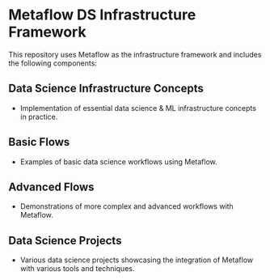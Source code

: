 # Metaflow DS Infrastructure Framework

This repository uses Metaflow as the infrastructure framework and includes the following components:

## Data Science Infrastructure Concepts
- Implementation of essential data science & ML infrastructure concepts in practice.

## Basic Flows
- Examples of basic data science workflows using Metaflow.

## Advanced Flows
- Demonstrations of more complex and advanced workflows with Metaflow.

## Data Science Projects
- Various data science projects showcasing the integration of Metaflow with various tools and techniques.